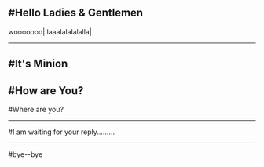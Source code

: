 #Hello Ladies & Gentlemen
-----

wooooooo|
laaalalalalalla|


--------


#It's Minion
------

#How are You?
-------

#Where are you?


------


#I am waiting for your reply.........


------



#bye--bye
